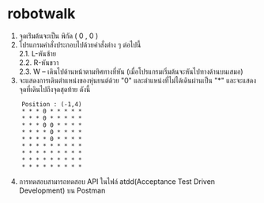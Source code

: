 # robotwalk
 
1. จุดเร่ิมต้นจะเป็น พิกัด ( 0 , 0 )
2. โปรแกรมคําสั่งประกอบไปด้วยคําสั่งต่าง ๆ ต่อไปนี้
    <br>2.1. L-หันซ้าย
    <br>2.2. R-หันขวา
    <br>2.3. W – เดินไปด้านหน้าตามทิศทางที่หัน (เมื่อโปรแกรมเริ่มต้นจะหันไปทางด้านบนเสมอ)
3. จะแสดงการเดินตำแหน่งของหุ่นยนต์ด้วย "0" และตำแหน่งที่ไม่ได้เดินผ่านเป็น "*" และจะแสดงจุดที่เดินไปถึงจุดสุดท้าย ดังนี้
```
    Position : (-1,4)
    * * * 0 * * * * *
    * * * 0 * * * * *
    * * * 0 0 * * * *
    * * * * 0 * * * *
    * * * * 0 * * * *
    * * * * * * * * *
    * * * * * * * * *
    * * * * * * * * *
    * * * * * * * * *
```

4. การทดสอบสามารถทดสอบ API ในไฟล์ atdd(Acceptance Test Driven Development) บน Postman
